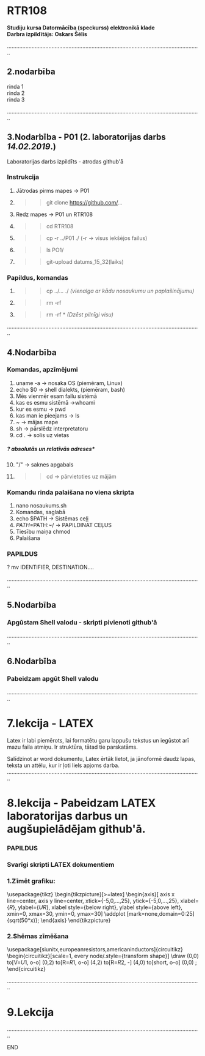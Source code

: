 # RTR108
**Studiju kursa Datormācība (speckurss) elektronikā klade**  
**Darbra izpildītājs: Oskars Šēlis**

..............................................................................................................................  

## **2.nodarbība**

rinda 1  
rinda 2  
rinda 3  

..............................................................................................................................  
## **3.Nodarbība - P01** (2. laboratorijas darbs *14.02.2019*.)

Laboratorijas darbs izpildīts - atrodas github'ā

### **Instrukcija**
1. Jātrodas pirms mapes -> P01
2. >>git clone https://github.com/...
3. Redz mapes -> P01 un RTR108
4. >>cd RTR108
5. >>cp -r ../P01 ./ (-r -> visus iekšējos failus)
6. >>ls PO1/
7. >>git-upload datums_15_32(laiks)


### **Papildus, komandas**  
1. >>cp ../..*.* ./ *(vienalga ar kādu nosaukumu un paplašinājumu)*  
2. >>rm -rf
3. >>rm -rf * *(Dzēst pilnīgi visu)*

..............................................................................................................................  

## **4.Nodarbība**

### **Komandas, apzīmējumi**

1. uname -a  ->  nosaka OS  (piemēram, Linux)
2. echo $0  ->  shell dialekts, (piemēram, bash)  
3. Mēs vienmēr esam failu sistēmā  
4. kas es esmu sistēmā ->whoami  
5. kur es esmu  ->  pwd  
6. kas man ie pieejams  ->  ls  
7. ~  ->  mājas mape  
8. sh  ->  pārslēdz interpretatoru    
9. cd .  ->  solis uz vietas    

##### *? absolutās un relatīvās adreses**      

10. "/" -> saknes apgabals  
11. >>cd -> pārvietoties uz mājām   

### Komandu rinda palaišana no viena skripta  

1. nano nosaukums.sh   
2. Komandas, saglabā   
3. echo $PATH  ->  Sistēmas ceļi   
4. $PATH =$PATH:~/  ->  PAPILDINĀT CEĻUS    
5. Tiesību maiņa chmod  
6. Palaišana  


### **PAPILDUS**    
? mv  IDENTIFIER, DESTINATION....   

..............................................................................................................................  

## **5.Nodarbība**

### Apgūstam Shell valodu - skripti pivienoti github'ā
.............................................................................................................................. 
## **6.Nodarbība**

### Pabeidzam apgūt Shell valodu
.............................................................................................................................. 
# 7.lekcija - LATEX
Latex ir labi piemērots, lai formatētu garu lappušu tekstus un  iegūstot arī mazu faila atmiņu.
Ir struktūra, tātad tie parskatāms.

Salīdzinot ar word dokumentu, Latex ērtāk lietot, ja jānoformē daudz lapas, teksta un attēlu, kur ir ļoti liels apjoms darba.
.............................................................................................................................. 
# 8.lekcija - Pabeidzam LATEX laboratorijas darbus un augšupielādējam github'ā.

### **PAPILDUS** 
### Svarīgi skripti LATEX dokumentiem
### 1.Zīmēt grafiku:
\usepackage{tikz}
\begin{tikzpicture}[>=latex]
\begin{axis}[
  axis x line=center,
  axis y line=center,
  xtick={-5,0,...,25},
  ytick={-5,0,...,25},
  xlabel={$R$},
  ylabel={$UR$},
  xlabel style={below right},
  ylabel style={above left},
  xmin=0,
  xmax=30,
  ymin=0,
  ymax=30]
\addplot [mark=none,domain=0:25] {sqrt(50*x)};
\end{axis}
\end{tikzpicture}

### 2.Shēmas zīmēšana
\usepackage[siunitx,europeanresistors,americaninductors]{circuitikz}
\begin{circuitikz}[scale=1, every node/.style={transform shape}]
\draw (0,0)
to[V=$U1$, o-o] (0,2)
to[R=$R1$, o-o] (4,2)
to[R=$R2$, *-*] (4,0)
to[short, o-o] (0,0)
;
\end{circuitikz}

.............................................................................................................................. 
# 9.Lekcija

.............................................................................................................................. 


END  
